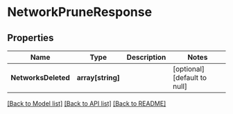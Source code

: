 # NetworkPruneResponse

## Properties
Name | Type | Description | Notes
------------ | ------------- | ------------- | -------------
**NetworksDeleted** | **array[string]** |  | [optional] [default to null]

[[Back to Model list]](../README.md#documentation-for-models) [[Back to API list]](../README.md#documentation-for-api-endpoints) [[Back to README]](../README.md)


